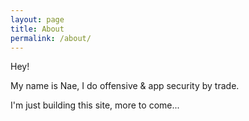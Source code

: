 ```yaml
---
layout: page
title: About
permalink: /about/
---
```


Hey! 

My name is Nae, I do offensive & app security by trade. 

I'm just building this site, more to come...
